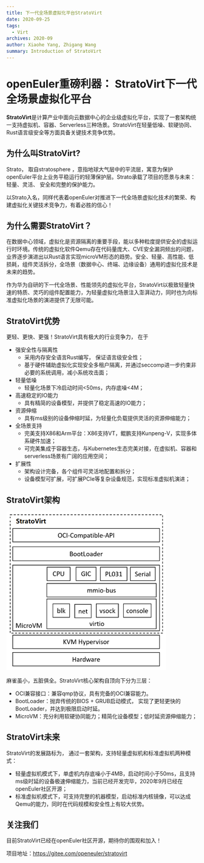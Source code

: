 ```yaml
---
title: 下一代全场景虚拟化平台StratoVirt
date: 2020-09-25
tags:
  - Virt
archives: 2020-09
author: Xiaohe Yang, Zhigang Wang
summary: Introduction of StratoVirt
---
```


# openEuler重磅利器： StratoVirt下一代全场景虚拟化平台



**StratoVirt**是计算产业中面向云数据中心的企业级虚拟化平台，实现了一套架构统一支持虚拟机、容器、Serverless三种场景。StratoVirt在轻量低噪、软硬协同、Rust语言级安全等方面具备关键技术竞争优势。



## 为什么叫StratoVirt?



Strato， 取自stratosphere ，意指地球大气层中的平流层，寓意为保护openEuler平台上业务平稳运行的轻薄保护层。Strato承载了项目的愿景与未来： 轻量、灵活、 安全和完整的保护能力。

以Strato入名，同样代表着openEuler对推进下一代全场景虚拟化技术的繁荣、构建虚拟化关键技术竞争力，有着必胜的信心！




## 为什么需要StratoVirt？



在数据中心领域，虚拟化是资源隔离的重要手段，能以多种粒度提供安全的虚拟运行时环境。传统的虚拟化软件Qemu存在代码量庞大、CVE安全漏洞频出的问题，业界逐步演进出以Rust语言实现microVM形态的趋势。安全、轻量、高性能、低损耗，组件灵活拆分，全场景（数据中心、终端、边缘设备）通用的虚拟化技术是未来的趋势。 

作为华为自研的下一代全场景、性能领先的虚拟化平台，StratoVirt以极致轻量快速的特质、灵巧的组件配置能力，为轻量虚拟化场景注入澎湃动力，同时也为向标准虚拟化场景的演进提供了无限可能。



## StratoVirt优势

更轻、更快、更强！StratoVirt具有极大的行业竞争力， 在于

* 强安全性与隔离性
  * 采用内存安全语言Rust编写， 保证语言级安全性；
  * 基于硬件辅助虚拟化实现安全多租户隔离，并通过seccomp进一步约束非必要的系统调用，减小系统攻击面；
* 轻量低噪
  * 轻量化场景下冷启动时间<50ms，内存底噪<4M；
* 高速稳定的IO能力
  * 具有精简的设备模型，并提供了稳定高速的IO能力；
* 资源伸缩
  * 具有ms级别的设备伸缩时延，为轻量化负载提供灵活的资源伸缩能力；
* 全场景支持
  * 完美支持X86和Arm平台：X86支持VT，鲲鹏支持Kunpeng-V，实现多体系硬件加速； 
  * 可完美集成于容器生态，与Kubernetes生态完美对接，在虚拟机、容器和serverless场景有广阔的应用空间；
* 扩展性
  * 架构设计完备，各个组件可灵活地配置和拆分；
  * 设备模型可扩展，可扩展PCIe等复杂设备规范，实现标准虚拟机演进； 



## StratoVirt架构

<img src="./StratoVirt-arch.png" style="zoom:67%;" />



麻雀虽小，五脏俱全。StratoVirt核心架构自顶向下分为三层：

* OCI兼容接口：兼容qmp协议，具有完备的OCI兼容能力。
* BootLoader：抛弃传统的BIOS + GRUB启动模式， 实现了更轻更快的BootLoader，并达到极限启动时延。
* MicroVM：充分利用软硬协同能力；精简化设备模型；低时延资源伸缩能力；



## StratoVirt未来

StratoVirt的发展路标为， 通过一套架构，支持轻量虚拟机和标准虚拟机两种模式：

* 轻量虚拟机模式下，单虚机内存底噪小于4MB，启动时间小于50ms，且支持ms级时延的设备极速伸缩能力，当前已经开发完毕，2020年9月已经在openEuler社区开源；
* 标准虚拟机模式下，可支持完整的机器模型，启动标准内核镜像，可以达成Qemu的能力，同时在代码规模和安全性上有较大优势。 





## 关注我们

目前StratoVirt已经在openEuler社区开源，期待你的围观和加入！

项目地址：https://gitee.com/openeuler/stratovirt